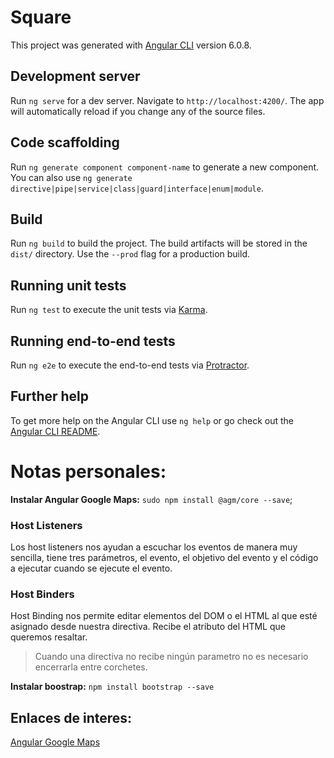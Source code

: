 # Square

This project was generated with [Angular CLI](https://github.com/angular/angular-cli) version 6.0.8.

## Development server

Run `ng serve` for a dev server. Navigate to `http://localhost:4200/`. The app will automatically reload if you change any of the source files.

## Code scaffolding

Run `ng generate component component-name` to generate a new component. You can also use `ng generate directive|pipe|service|class|guard|interface|enum|module`.

## Build

Run `ng build` to build the project. The build artifacts will be stored in the `dist/` directory. Use the `--prod` flag for a production build.

## Running unit tests

Run `ng test` to execute the unit tests via [Karma](https://karma-runner.github.io).

## Running end-to-end tests

Run `ng e2e` to execute the end-to-end tests via [Protractor](http://www.protractortest.org/).

## Further help

To get more help on the Angular CLI use `ng help` or go check out the [Angular CLI README](https://github.com/angular/angular-cli/blob/master/README.md).


# Notas personales:

**Instalar Angular Google Maps:** `sudo npm install @agm/core --save`;

### Host Listeners
Los host listeners nos ayudan a escuchar los eventos de manera muy sencilla, tiene tres parámetros, el evento, el objetivo del evento y el código a ejecutar cuando se ejecute el evento. <br>

### Host Binders
Host Binding nos permite editar elementos del DOM o el HTML al que esté asignado desde nuestra directiva. Recibe el atributo del HTML que queremos resaltar. <br>

> Cuando una directiva no recibe ningún parametro no es necesario encerrarla entre corchetes.

**Instalar boostrap:** `npm install bootstrap --save` <br>


## Enlaces de interes:

[Angular Google Maps](https://angular-maps.com/) <br>
